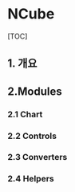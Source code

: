 # NCube
[TOC]

## 1. 개요

## 2.Modules
### 2.1 Chart


### 2.2 Controls


### 2.3 Converters


### 2.4 Helpers




